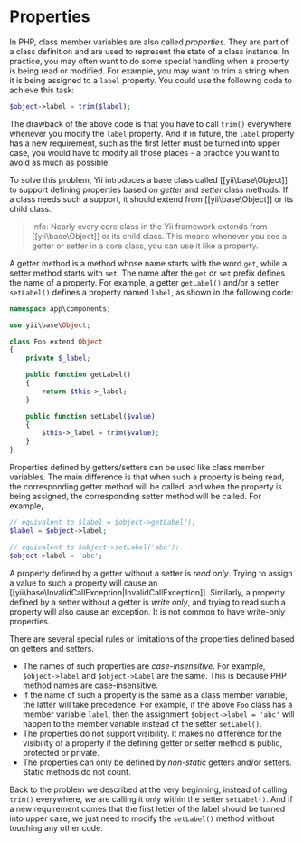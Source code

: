 Properties
==========

In PHP, class member variables are also called *properties*. They are part of a class definition and are used
to represent the state of a class instance. In practice, you may often want to do some special handling when
a property is being read or modified. For example, you may want to trim a string when it is being assigned
to a `label` property. You could use the following code to achieve this task:

```php
$object->label = trim($label);
```

The drawback of the above code is that you have to call `trim()` everywhere whenever you modify the `label`
property. And if in future, the `label` property has a new requirement, such as the first letter must be turned
into upper case, you would have to modify all those places - a practice you want to avoid as much as possible.

To solve this problem, Yii introduces a base class called [[yii\base\Object]] to support defining properties
based on *getter* and *setter* class methods. If a class needs such a support, it should extend from
[[yii\base\Object]] or its child class.

> Info: Nearly every core class in the Yii framework extends from [[yii\base\Object]] or its child class.
  This means whenever you see a getter or setter in a core class, you can use it like a property.

A getter method is a method whose name starts with the word `get`, while a setter method starts with `set`.
The name after the `get` or `set` prefix defines the name of a property. For example, a getter `getLabel()` and/or
a setter `setLabel()` defines a property named `label`, as shown in the following code:

```php
namespace app\components;

use yii\base\Object;

class Foo extend Object
{
    private $_label;

    public function getLabel()
    {
        return $this->_label;
    }

    public function setLabel($value)
    {
        $this->_label = trim($value);
    }
}
```

Properties defined by getters/setters can be used like class member variables. The main difference is that
when such a property is being read, the corresponding getter method will be called; and when the property is
being assigned, the corresponding setter method will be called. For example,

```php
// equivalent to $label = $object->getLabel();
$label = $object->label;

// equivalent to $object->setLabel('abc');
$object->label = 'abc';
```

A property defined by a getter without a setter is *read only*. Trying to assign a value to such a property will cause
an [[yii\base\InvalidCallException|InvalidCallException]]. Similarly, a property defined by a setter without a getter
is *write only*, and trying to read such a property will also cause an exception. It is not common to have write-only
properties.

There are several special rules or limitations of the properties defined based on getters and setters.

* The names of such properties are *case-insensitive*. For example, `$object->label` and `$object->Label` are the same.
  This is because PHP method names are case-insensitive.
* If the name of such a property is the same as a class member variable, the latter will take precedence.
  For example, if the above `Foo` class has a member variable `label`, then the assignment `$object->label = 'abc'`
  will happen to the member variable instead of the setter `setLabel()`.
* The properties do not support visibility. It makes no difference for the visibility of a property
  if the defining getter or setter method is public, protected or private.
* The properties can only be defined by *non-static* getters and/or setters. Static methods do not count.

Back to the problem we described at the very beginning, instead of calling `trim()` everywhere, we are calling it
only within the setter `setLabel()`. And if a new requirement comes that the first letter of the label should
be turned into upper case, we just need to modify the `setLabel()` method without touching any other code.
